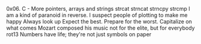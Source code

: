 0x06. C - More pointers, arrays and strings
strcat
strncat
strncpy
strcmp
I am a kind of paranoid in reverse. I suspect people of plotting to make me happy
Always look up
Expect the best. Prepare for the worst. Capitalize on what comes
Mozart composed his music not for the elite, but for everybody
rot13
Numbers have life; they're not just symbols on paper
